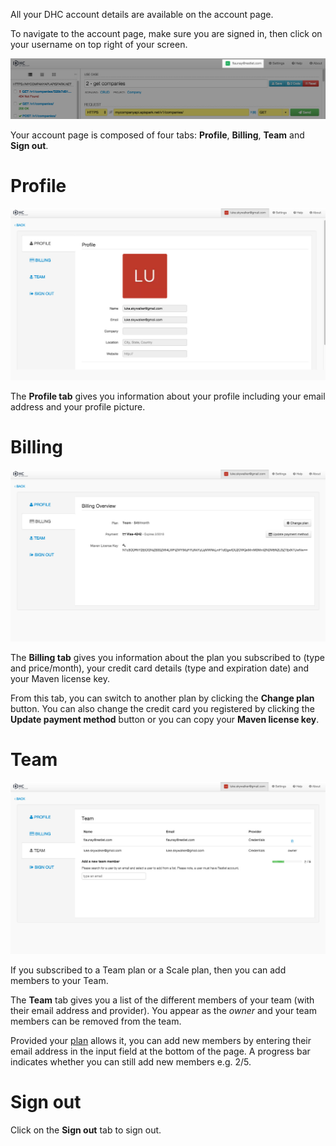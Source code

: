 All your DHC account details are available on the account page.

To navigate to the account page, make sure you are signed in, then click on your username on top right of your screen.

![My account](images/my-account.jpg "My account")

Your account page is composed of four tabs: **Profile**, **Billing**, **Team** and **Sign out**.

# Profile

![Profile tab](images/profile-tab.jpg "Profile tab")

 The **Profile tab** gives you information about your profile including your email address and your profile picture.

# Billing

![Billing tab](images/billing-tab.jpg "Billing tab")

The **Billing tab** gives you information about the plan you subscribed to (type and price/month), your credit card details (type and expiration date) and your Maven license key.

From this tab, you can switch to another plan by clicking the **Change plan** button. You can also change the credit card you registered by clicking the **Update payment method** button or you can copy your **Maven license key**.

# Team

![Team tab](images/team-tab.jpg "Team tab")

If you subscribed to a Team plan or a Scale plan, then you can add members to your Team.

The **Team** tab gives you a list of the different members of your team (with their email address and provider). You appear as the *owner* and your team members can be removed from the team.  

Provided your [plan](./subscribe "plans") allows it, you can add new members by entering their email address in the input field at the bottom of the page.
A progress bar indicates whether you can still add new members e.g. 2/5.

# Sign out

Click on the **Sign out** tab to sign out.
